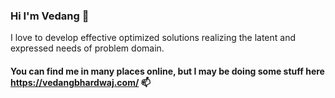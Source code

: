 ### Hi I'm Vedang 👋
I love to develop effective optimized solutions realizing the latent and expressed needs of problem domain.
#### You can find me in many places online, but I may be doing some stuff here https://vedangbhardwaj.com/ 📫 
<!--
**vedang14/vedang14** is a ✨ _special_ ✨ repository because its `README.md` (this file) appears on your GitHub profile.

Here are some ideas to get you started:

- 🔭 I’m currently working on ...
- 🌱 I’m currently learning ...
- 👯 I’m looking to collaborate on ...
- 🤔 I’m looking for help with ...
- 💬 Ask me about ...
- 📫 How to reach me: ...
- 😄 Pronouns: ...
- ⚡ Fun fact: ...
-->
